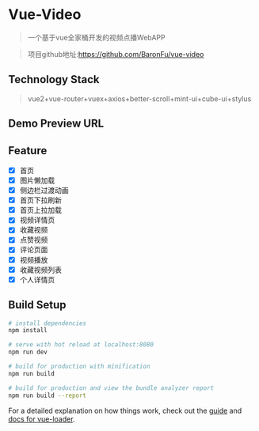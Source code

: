 # Vue-Video

> 一个基于vue全家桶开发的视频点播WebAPP

> 项目github地址:https://github.com/BaronFu/vue-video

## Technology Stack

> vue2+vue-router+vuex+axios+better-scroll+mint-ui+cube-ui+stylus

## Demo Preview URL

>

## Feature

- [x] 首页
- [x] 图片懒加载
- [x] 侧边栏过渡动画
- [x] 首页下拉刷新
- [x] 首页上拉加载
- [x] 视频详情页
- [x] 收藏视频
- [x] 点赞视频
- [x] 评论页面
- [x] 视频播放
- [x] 收藏视频列表
- [x] 个人详情页

## Build Setup

``` bash
# install dependencies
npm install

# serve with hot reload at localhost:8080
npm run dev

# build for production with minification
npm run build

# build for production and view the bundle analyzer report
npm run build --report
```

For a detailed explanation on how things work, check out the [guide](http://vuejs-templates.github.io/webpack/) and [docs for vue-loader](http://vuejs.github.io/vue-loader).
